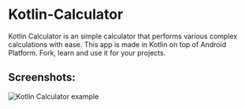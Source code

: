 # Kotlin-Calculator
Kotlin Calculator is an simple calculator that performs various complex calculations with ease. This app is made in Kotlin on top of Android Platform. Fork, learn and use it for your projects.

## Screenshots:
<div>
<img src="./calculator_example" title="Kotlin Calculator example"/>
</div>

